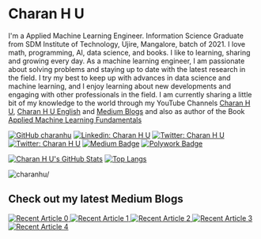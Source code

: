 # Charan H U

I'm a Applied Machine Learning Engineer. Information Science Graduate from SDM Institute of Technology, Ujire, Mangalore, batch of 2021. I love math, programming, AI, data science, and books. I like to learning, sharing and growing every day. As a machine learning engineer, I am passionate about solving problems and staying up to date with the latest research in the field. I try my best to keep up with advances in data science and machine learning, and I enjoy learning about new developments and engaging with other professionals in the field. I am currently sharing a little bit of my knowledge to the world through my YouTube Channels [Charan H U](https://youtube.com/@CharanHU), [Charan H U English](https://youtube.com/@CharanHUEnglish) and [Medium Blogs](https://charanhu.medium.com/) and also as author of the Book [Applied Machine Learning Fundamentals](https://charanhu.github.io/Applied_Machine_Learning_Fundamentals)

[![GitHub charanhu](https://img.shields.io/github/followers/charanhu?label=follow&style=social)](https://github.com/vermakhushboo)
[![Linkedin: Charan H U](https://img.shields.io/badge/-Charan%20H%20U-blue?style=flat-square&logo=Linkedin&logoColor=white&link=https://www.linkedin.com/in/charanhu/)](https://www.linkedin.com/in/charanhu/)
[![Twitter: Charan H U](https://img.shields.io/twitter/follow/charan_h_u?style=social)](https://twitter.com/charan_h_u)
[![Twitter: Charan H U](https://img.shields.io/youtube/?style=social)](https://youtube.com/@CharanHU)
[![Medium Badge](https://img.shields.io/badge/-@Charan%20H%20U-black?style=flat-square&labelColor=000000&logo=Medium&link=https://medium.com/@charanhu)](https://medium.com/@charanhu)
[![Polywork Badge](https://img.shields.io/badge/-Charan%20H%20U-orange?style=flat-square&logo=polywork&logoColor=black&link=http://polywork.com/charanhu)](http://polywork.com/charanhu)

<!-- Please don't remove this: Grab your social icons from https://github.com/carlsednaoui/gitsocial -->
[![Charan H U's GitHub Stats](https://github-readme-stats.vercel.app/api?username=charanhu&hide=issues&count_private=true&show_icons=true&theme=highcontrast)](https://github.com/charanhu/github-readme-stats)
[![Top Langs](https://github-readme-stats.vercel.app/api/top-langs/?username=charanhu&layout=compact&theme=highcontrast)](https://github.com/charanhu/github-readme-stats)

<p align="left"> <img src=https://komarev.com/ghpvc/?username=charanhu alt=charanhu/></p>

## Check out my latest Medium Blogs
<a target="_blank" href="https://github-readme-medium-recent-article.vercel.app/medium/@charanhu/0"><img src="https://github-readme-medium-recent-article.vercel.app/medium/@charanhu/0" alt="Recent Article 0"> 
<a target="_blank" href="https://github-readme-medium-recent-article.vercel.app/medium/@charanhu/1"><img src="https://github-readme-medium-recent-article.vercel.app/medium/@charanhu/1" alt="Recent Article 1">
<a target="_blank" href="https://github-readme-medium-recent-article.vercel.app/medium/@charanhu/2"><img src="https://github-readme-medium-recent-article.vercel.app/medium/@charanhu/2" alt="Recent Article 2">
<a target="_blank" href="https://github-readme-medium-recent-article.vercel.app/medium/@charanhu/3"><img src="https://github-readme-medium-recent-article.vercel.app/medium/@charanhu/3" alt="Recent Article 3">
<a target="_blank" href="https://github-readme-medium-recent-article.vercel.app/medium/@charanhu/3"><img src="https://github-readme-medium-recent-article.vercel.app/medium/@charanhu/4" alt="Recent Article 4">
